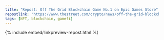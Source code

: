 ```yaml
---
title: "Repost: Off The Grid Blockchain Game No.1 on Epic Games Store"
repostlink: "https://www.thestreet.com/crypto/news/off-the-grid-blockchain-game-no-1-on-epic-games-store"
tags: [NFT, blockchain, gamefi]
---
```


{% include embed/linkpreview-repost.html %}
